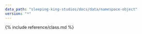 ```yaml
---
data_path: "sleeping-king-studios/docs/data/namespace-object"
version: "*"
---
```


{% include reference/class.md %}

